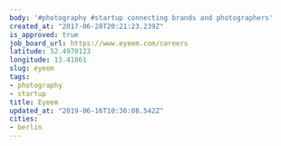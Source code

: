 ```yaml
---
body: '#photography #startup connecting brands and photographers'
created_at: "2017-06-28T20:21:23.239Z"
is_approved: true
job_board_url: https://www.eyeem.com/careers
latitude: 52.4970123
longitude: 13.41861
slug: eyeem
tags:
- photography
- startup
title: Eyeem
updated_at: "2019-06-16T10:36:08.542Z"
cities:
- berlin
---
```

